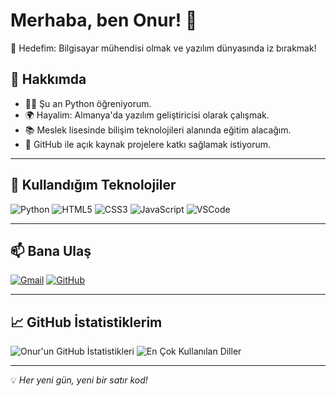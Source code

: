 # Merhaba, ben Onur! 👋

🎯 Hedefim: Bilgisayar mühendisi olmak ve yazılım dünyasında iz bırakmak!

## 🧠 Hakkımda

- 👨‍💻 Şu an Python öğreniyorum.
- 🌍 Hayalim: Almanya'da yazılım geliştiricisi olarak çalışmak.
- 📚 Meslek lisesinde bilişim teknolojileri alanında eğitim alacağım.
- 🚀 GitHub ile açık kaynak projelere katkı sağlamak istiyorum.

---

## 🚀 Kullandığım Teknolojiler

![Python](https://img.shields.io/badge/Python-3776AB?style=for-the-badge&logo=python&logoColor=white)
![HTML5](https://img.shields.io/badge/HTML5-E34F26?style=for-the-badge&logo=html5&logoColor=white)
![CSS3](https://img.shields.io/badge/CSS3-1572B6?style=for-the-badge&logo=css3&logoColor=white)
![JavaScript](https://img.shields.io/badge/JavaScript-F7DF1E?style=for-the-badge&logo=javascript&logoColor=black)
![VSCode](https://img.shields.io/badge/VS%20Code-007ACC?style=for-the-badge&logo=visual-studio-code&logoColor=white)

---

## 📫 Bana Ulaş

[![Gmail](https://img.shields.io/badge/Gmail-D14836?style=for-the-badge&logo=gmail&logoColor=white)](mailto:onurislak35@gmail.com)
[![GitHub](https://img.shields.io/badge/GitHub-%2312100E.svg?style=for-the-badge&logo=github&logoColor=white)](https://github.com/onurixdd)

---

## 📈 GitHub İstatistiklerim

![Onur'un GitHub İstatistikleri](https://github-readme-stats.vercel.app/api?username=onurixdd&show_icons=true&theme=radical&count_private=true)
![En Çok Kullanılan Diller](https://github-readme-stats.vercel.app/api/top-langs/?username=onurixdd&layout=compact&theme=radical)

---

💡 *Her yeni gün, yeni bir satır kod!*

